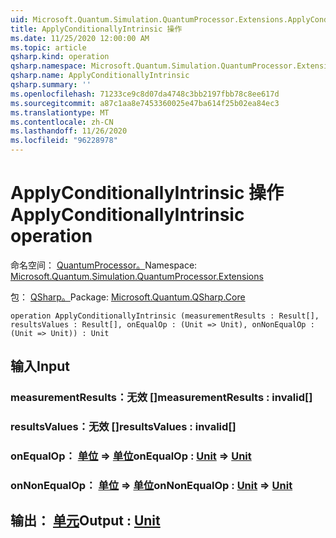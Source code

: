 ```yaml
---
uid: Microsoft.Quantum.Simulation.QuantumProcessor.Extensions.ApplyConditionallyIntrinsic
title: ApplyConditionallyIntrinsic 操作
ms.date: 11/25/2020 12:00:00 AM
ms.topic: article
qsharp.kind: operation
qsharp.namespace: Microsoft.Quantum.Simulation.QuantumProcessor.Extensions
qsharp.name: ApplyConditionallyIntrinsic
qsharp.summary: ''
ms.openlocfilehash: 71233ce9c8d07da4748c3bb2197fbb78c8ee617d
ms.sourcegitcommit: a87c1aa8e7453360025e47ba614f25b02ea84ec3
ms.translationtype: MT
ms.contentlocale: zh-CN
ms.lasthandoff: 11/26/2020
ms.locfileid: "96228978"
---
```

# <a name="applyconditionallyintrinsic-operation"></a><span data-ttu-id="49c66-102">ApplyConditionallyIntrinsic 操作</span><span class="sxs-lookup"><span data-stu-id="49c66-102">ApplyConditionallyIntrinsic operation</span></span>

<span data-ttu-id="49c66-103">命名空间： [QuantumProcessor。](xref:Microsoft.Quantum.Simulation.QuantumProcessor.Extensions)</span><span class="sxs-lookup"><span data-stu-id="49c66-103">Namespace: [Microsoft.Quantum.Simulation.QuantumProcessor.Extensions](xref:Microsoft.Quantum.Simulation.QuantumProcessor.Extensions)</span></span>

<span data-ttu-id="49c66-104">包： [QSharp。](https://nuget.org/packages/Microsoft.Quantum.QSharp.Core)</span><span class="sxs-lookup"><span data-stu-id="49c66-104">Package: [Microsoft.Quantum.QSharp.Core](https://nuget.org/packages/Microsoft.Quantum.QSharp.Core)</span></span>




```qsharp
operation ApplyConditionallyIntrinsic (measurementResults : Result[], resultsValues : Result[], onEqualOp : (Unit => Unit), onNonEqualOp : (Unit => Unit)) : Unit
```


## <a name="input"></a><span data-ttu-id="49c66-105">输入</span><span class="sxs-lookup"><span data-stu-id="49c66-105">Input</span></span>

### <a name="measurementresults--__invalidresult__"></a><span data-ttu-id="49c66-106">measurementResults：__无效 <Result>__[]</span><span class="sxs-lookup"><span data-stu-id="49c66-106">measurementResults : __invalid<Result>__[]</span></span>




### <a name="resultsvalues--__invalidresult__"></a><span data-ttu-id="49c66-107">resultsValues：__无效 <Result>__[]</span><span class="sxs-lookup"><span data-stu-id="49c66-107">resultsValues : __invalid<Result>__[]</span></span>




### <a name="onequalop--unit--unit"></a><span data-ttu-id="49c66-108">onEqualOp： [单位](xref:microsoft.quantum.lang-ref.unit) => [单位](xref:microsoft.quantum.lang-ref.unit)</span><span class="sxs-lookup"><span data-stu-id="49c66-108">onEqualOp : [Unit](xref:microsoft.quantum.lang-ref.unit) => [Unit](xref:microsoft.quantum.lang-ref.unit)</span></span> 




### <a name="onnonequalop--unit--unit"></a><span data-ttu-id="49c66-109">onNonEqualOp： [单位](xref:microsoft.quantum.lang-ref.unit) => [单位](xref:microsoft.quantum.lang-ref.unit)</span><span class="sxs-lookup"><span data-stu-id="49c66-109">onNonEqualOp : [Unit](xref:microsoft.quantum.lang-ref.unit) => [Unit](xref:microsoft.quantum.lang-ref.unit)</span></span> 





## <a name="output--unit"></a><span data-ttu-id="49c66-110">输出： [单元](xref:microsoft.quantum.lang-ref.unit)</span><span class="sxs-lookup"><span data-stu-id="49c66-110">Output : [Unit](xref:microsoft.quantum.lang-ref.unit)</span></span>

